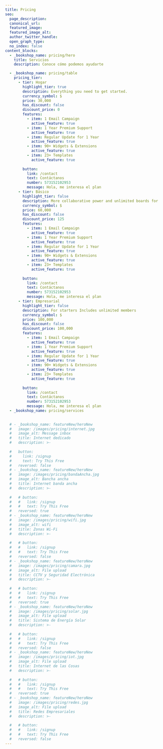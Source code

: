 ```yaml
---
title: Pricing
seo:
  page_description:
  canonical_url:
  featured_image:
  featured_image_alt:
  author_twitter_handle:
  open_graph_type:
  no_index: false
content_blocks:
  - _bookshop_name: pricing/hero
    title: Servicios 
    description: Conoce cómo podemos ayudarte

  - _bookshop_name: pricing/table
    pricing_tier:
      - tier: Hogar 
        highlight_tier: true
        description: Everything you need to get started.
        currency_symbol: $
        price: 30,000
        has_discount: false
        discount_price: 0
        features:
          - item: 1 Email Campaign
            active_feature: true
          - item: 1 Year Premium Support
            active_feature: true
          - item: Regular Update for 1 Year
            active_feature: true
          - item: 90+ Widgets & Extensions
            active_feature: true
          - item: 23+ Templates
            active_feature: true
          
        button:
          link: /contact
          text: Contáctanos
          number: 573152102953
          message: Hola, me interesa el plan 
      - tier: Básico 
        highlight_tier: false
        description: More collaborative power and unlimited boards for fast-growing.
        currency_symbol: $
        price: 60,000
        has_discount: false
        discount_price: 125
        features:
          - item: 1 Email Campaign
            active_feature: true
          - item: 1 Year Premium Support
            active_feature: true
          - item: Regular Update for 1 Year
            active_feature: true
          - item: 90+ Widgets & Extensions
            active_feature: true
          - item: 23+ Templates
            active_feature: true
          
        button:
          link: /contact
          text: Contáctanos
          number: 573152102953
          message: Hola, me interesa el plan 
      - tier: Empresarial 
        highlight_tier: false
        description: For starters Includes unlimited members
        currency_symbol: $
        price: 100,000
        has_discount: false
        discount_price: 100,000
        features:
          - item: 1 Email Campaign
            active_feature: true
          - item: 1 Year Premium Support
            active_feature: true
          - item: Regular Update for 1 Year
            active_feature: true
          - item: 90+ Widgets & Extensions
            active_feature: true
          - item: 23+ Templates
            active_feature: true
          
        button:
          link: /contact
          text: Contáctanos
          number: 573152102953
          message: Hola, me interesa el plan 
  - _bookshop_name: pricing/services   
   
 
  # - _bookshop_name: featureNew/heroNew
  #   image: /images/pricing/internet.jpg
  #   image_alt: Message inbox
  #   title: Internet dedicado
  #   description: >-
      
  #   button:
  #     link: /signup
  #     text: Try This Free
  #   reversed: false
  # - _bookshop_name: featureNew/heroNew
  #   image: /images/pricing/bandaAncha.jpg
  #   image_alt: Bancha ancha
  #   title: Internet banda ancha
  #   description: >-
      
  #   # button:
  #   #   link: /signup
  #   #   text: Try This Free
  #   reversed: true
  # - _bookshop_name: featureNew/heroNew
  #   image: /images/pricing/wifi.jpg
  #   image_alt: wifi
  #   title: Zonas Wi-Fi
  #   description: >-
      
  #   # button:
  #   #   link: /signup
  #   #   text: Try This Free
  #   reversed: false
  # - _bookshop_name: featureNew/heroNew
  #   image: /images/pricing/camara.jpg
  #   image_alt: File upload
  #   title: CCTV y Seguridad Electrónica
  #   description: >-
      
  #   # button:
  #   #   link: /signup
  #   #   text: Try This Free
  #   reversed: true
  # - _bookshop_name: featureNew/heroNew
  #   image: /images/pricing/solar.jpg
  #   image_alt: File upload
  #   title: Sistema de Energía Solar
  #   description: >-
      
  #   # button:
  #   #   link: /signup
  #   #   text: Try This Free
  #   reversed: false
  # - _bookshop_name: featureNew/heroNew
  #   image: /images/pricing/iot.jpg
  #   image_alt: File upload
  #   title: Internet de las Cosas
  #   description: >-
      
  #   # button:
  #   #   link: /signup
  #   #   text: Try This Free
  #   reversed: true
  # - _bookshop_name: featureNew/heroNew
  #   image: /images/pricing/redes.jpg
  #   image_alt: File upload
  #   title: Redes Empresariales
  #   description: >-
      
  #   # button:
  #   #   link: /signup
  #   #   text: Try This Free
  #   reversed: false
---
```

